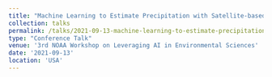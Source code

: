 ```yaml
---
title: "Machine Learning to Estimate Precipitation with Satellite-based and Gauged Observations"
collection: talks
permalink: /talks/2021-09-13-machine-learning-to-estimate-precipitation-with-sa
type: "Conference Talk"
venue: '3rd NOAA Workshop on Leveraging AI in Environmental Sciences'
date: '2021-09-13'
location: 'USA'
---
```



